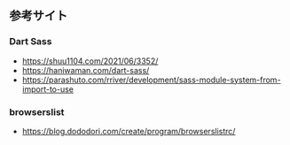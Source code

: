 ## 参考サイト

### Dart Sass
- https://shuu1104.com/2021/06/3352/
- https://haniwaman.com/dart-sass/
- https://parashuto.com/rriver/development/sass-module-system-from-import-to-use

### browserslist
- https://blog.dododori.com/create/program/browserslistrc/
